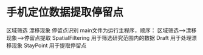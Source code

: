 # 手机定位数据提取停留点
区域筛选 漂移现象  停留点识别
main文件为运行主程序，顺序：
区域筛选——>漂移现象——>停留点提取
SpatialFiltering 用于筛选研究范围内的数据
Draft 用于处理漂移现象
StayPoint 用于提取停留点
